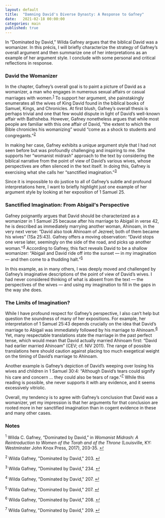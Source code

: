 ```yaml
---
layout: default
title:  "Damning David's Diverse Dynasty: A Response to Gafney"
date:   2021-02-18 00:00:00
categories: main
published: true
---
```


In “Dominated by David,” Wilda Gafney argues that the biblical David was a womanizer. In this précis, I will briefly characterize the strategy of Gafney’s overall argument and then summarize one of her interpretations as an example of her argument style. I conclude with some 
personal and critical reflections in response.

### David the Womanizer
In the chapter, Gafney’s overall goal is to paint a picture of David as a womanizer, a man who engages in numerous sexual affairs or casual marriages with women.<sup id="a1">[1](#f1)</sup> To support her argument, she painstakingly enumerates all the wives of King David found in the biblical books of Samuel, Kings, and Chronicles. At first blush, Gafney’s overall thesis is perhaps trivial and one that few would dispute in light of David’s well-known affair with Bathsheba. However, Gafney nonetheless argues that while most people are familiar with this one affair of David, “the extent to which the Bible chronicles his womanizing” would “come as a shock to students and congregants.”<sup id="a2">[2](#f2)</sup>

In making her case, Gafney exhibits a unique argument style that I had not seen before but was profoundly challenging and inspiring to me. She supports her “womanist midrash” approach to the text by considering the biblical narrative from the point of view of David’s various wives, whose perspectives are often silenced in the text itself. In doing this, Gafney is exercising what she calls her “sanctified imagination.”<sup id="a3">[3](#f3)</sup>

Since it is impossible to do justice to all of Gafney’s subtle and profound interpretations here, I want to briefly highlight just one example of her argument style by looking at her exposition of 1 Samuel 25.

### Sanctified Imagination: From Abigail's Perspective
Gafney poignantly argues that David should be characterized as a womanizer in 1 Samuel 25 because after his marriage to Abigail in verse 42, he is described as immediately marrying another woman, Ahinoam, in the very next verse: “David also took Ahinoam of Jezreel; both of them became his wives” (1Sa 25:43). Gafney offers a moving observation: “David stops one verse later, seemingly on the side of the road, and picks up another woman.”<sup id="a4">[4](#f4)</sup> According to Gafney, this fact reveals David to be a shallow womanizer: “Abigail and David ride off into the sunset — in my imagination — and then come to a thudding halt.”<sup id="a5">[5](#f5)</sup>

In this example, as in many others, I was deeply moved and challenged by Gafney’s imaginative descriptions of the point of view of David’s wives. I had never considered thinking of what is absent from the text — the perspectives of the wives — and using my imagination to fill in the gaps in the way she does. 

### The Limits of Imagination?
While I have profound respect for Gafney’s perspective, I also can’t help but question the soundness of many of her expositions. For example, her interpretation of 1 Samuel 25:43 depends crucially on the idea that David’s marriage to Abigail was immediately followed by his marriage to Ahinoam.<sup id="a6">[6](#f6)</sup> Yet, many respectable translations state the marriage in the past perfect tense, which would mean that David actually married Ahinoam first: “David had earlier married Ahinoam” (CEV; cf. NIV 2011). The range of possible translations here should caution against placing too much exegetical weight on the timing of David’s marriage to Ahinoam.

Another example is Gafney’s depiction of David’s weeping over losing his wives and children in 1 Samuel 30:4: “Although David’s tears could signify his care and concern ... they could also be tears of rage.”<sup id="a7">[7](#f7)</sup> While this reading is possible, she never supports it with any evidence, and it seems excessively vitriolic.

Overall, my tendency is to agree with Gafney’s conclusion that David was a womanizer, yet my impression is that her arguments for that conclusion are rooted more in her sanctified imagination than in cogent evidence in these and many other cases.

### Notes
<sup id="f1">1</sup> Wilda C. Gafney, “Dominated by David,” in *Womanist Midrash: A Reintroduction to Women of the Torah and of the Throne* (Louisville, KY: Westminster John Knox Press, 2017), 203-35. [↵](#a1)

<sup id="f2">2</sup> Wilda Gafney, "Dominated by David," 203. [↵](#a2)

<sup id="f3">3</sup> Wilda Gafney, "Dominated by David," 234. [↵](#a3)

<sup id="f4">4</sup> Wilda Gafney, "Dominated by David," 207. [↵](#a4)

<sup id="f5">5</sup> Wilda Gafney, "Dominated by David," 207. [↵](#a5)

<sup id="f6">6</sup> Wilda Gafney, "Dominated by David," 208. [↵](#a6)

<sup id="f7">7</sup> Wilda Gafney, "Dominated by David," 209. [↵](#a7)
